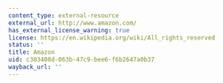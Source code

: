 ```yaml
---
content_type: external-resource
external_url: http://www.amazon.com/
has_external_license_warning: true
license: https://en.wikipedia.org/wiki/All_rights_reserved
status: ''
title: Amazon
uid: c303408d-063b-47c9-bee6-f6b2647a0b37
wayback_url: ''
---
```

